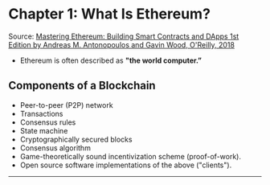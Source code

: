 # Chapter 1: What Is Ethereum?

Source: [Mastering Ethereum: Building Smart Contracts and DApps 1st Edition by Andreas M. Antonopoulos and Gavin Wood, O'Reilly, 2018](https://ethereumbook.info/)

* Ethereum is often described as **"the world computer.”**

## Components of a Blockchain
* Peer-to-peer (P2P) network
* Transactions
* Consensus rules
* State machine
* Cryptographically secured blocks
* Consensus algorithm
* Game-theoretically sound incentivization scheme (proof-of-work).
* Open source software implementations of the above ("clients").

---
